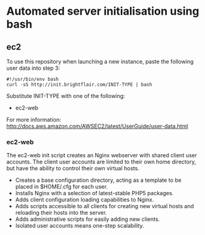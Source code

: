 # Automated server initialisation using bash

## ec2

To use this repository when launching a new instance, paste the following user data into step 3:

```
#!/usr/bin/env bash
curl -sS http://init.brightflair.com/INIT-TYPE | bash
```

Substitute INIT-TYPE with one of the following:

* ec2-web

For more information: http://docs.aws.amazon.com/AWSEC2/latest/UserGuide/user-data.html

### ec2-web

The ec2-web init script creates an Nginx webserver with shared client user accounts. The client user accounts are limited to their own home directory, but have the ability to control their own virtual hosts.

* Creates a base configuration directory, acting as a template to be placed in $HOME/.cfg for each user.
* Installs Nginx with a selection of latest-stable PHP5 packages.
* Adds client configuration loading capabilities to Nginx.
* Adds scripts accessible to all clients for creating new virtual hosts and reloading their hosts into the server.
* Adds administrative scripts for easily adding new clients.
* Isolated user accounts means one-step scalability.

